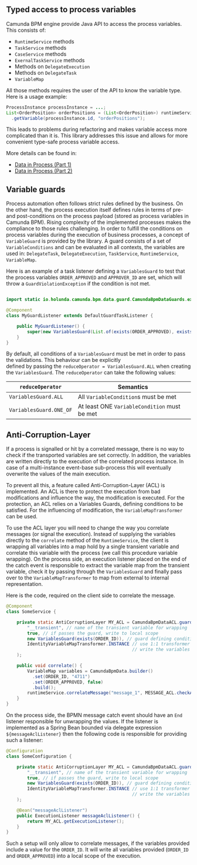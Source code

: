 ## Typed access to process variables

Camunda BPM engine provide Java API to access the process variables.
This consists of:

* `RuntimeService` methods
* `TaskService` methods
* `CaseService` methods
* `ExernalTaskService` methods
* Methods on `DelegateExecution`
* Methods on `DelegateTask`
* `VariableMap`

All those methods requires the user of the API to know the variable type.
Here is a usage example:


``` java
ProcessInstance processInstance = ...;
List<OrderPosition> orderPositions = (List<OrderPosition>) runtimeService
  .getVariable(processInstance.id, "orderPositions");
```

This leads to problems during refactoring and makes variable access more complicated than it is. This library addresses
this issue and allows for more convenient type-safe process variable access.


More details can be found in:

*  [Data in Process (Part 1)](https://medium.com/holisticon-consultants/data-in-process-part-1-2620bf9abd76)
*  [Data in Process (Part 2)](https://medium.com/holisticon-consultants/data-in-process-part-2-7c6a109e6ee2)

## Variable guards

Process automation often follows strict rules defined by the business. On the other hand, the process execution itself
defines rules in terms of pre- and post-conditions on the process payload (stored as process variables in Camunda BPM).
Rising complexity of the implemented processes makes the compliance to those rules challenging. In order to fulfill the
conditions on process variables during the execution of business processes, a concept of `VariableGuard` is provided by
the library. A guard consists of a set of `VariableConditions` and can be evaluated in all contexts, the variables
are used in: `DelegateTask`, `DelegateExecution`, `TaskService`, `RuntimeService`, `VariableMap`.

Here is an example of a task listener defining a `VariablesGuard` to test that the process variables `ORDER_APPROVED` and 
`APPROVER_ID` are set, which will throw a `GuardViolationException` if the condition is not met.


``` java

import static io.holunda.camunda.bpm.data.guard.CamundaBpmDataGuards.exists;

@Component
class MyGuardListener extends DefaultGuardTaskListener {

    public MyGuardListener() {
        super(new VariablesGuard(List.of(exists(ORDER_APPROVED), exists(APPROVER_ID)), true);
    }
}
```

By default, all conditions of a `VariablesGuard` must be met in order to pass the validations. This behaviour can be explicitly  
defined by passing the `reduceOperator = VariablesGuard.ALL` when creating the `VariablesGuard`. The `reduceOperator` can take 
the following values:

| `reduceOperator`        | Semantics                                    |
|-------------------------|----------------------------------------------|
| `VariablesGuard.ALL`    | All `VariableCondition`s must be met         |
| `VariablesGuard.ONE_OF` | At least ONE `VariableCondition` must be met |

## Anti-Corruption-Layer

If a process is signalled or hit by a correlated message, there is no way to check if the transported variables are set correctly.
In addition, the variables are written directly to the execution of the correlated process instance. In case of a multi-instance
event-base sub-process this will eventually overwrite the values of the main execution.

To prevent all this, a feature called Anti-Corruption-Layer (ACL) is implemented. An ACL is there to protect the execution
from bad modifications and influence the way, the modification is executed. For the protection, an ACL relies on a Variables Guards,
defining conditions to be satisfied. For the influencing of modification, the `VariableMapTransformer` can be used.

To use the ACL layer you will need to change the way you correlate messages (or signal the execution). Instead of supplying the variables
directly to the `correlate` method of the `RuntimeService`, the client is wrapping all variables into a map hold by a single transient variable
and correlate this variable with the process (we call this procedure variable wrapping). On the process side, an execution listener placed
on the end of the catch event is responsible to extract the variable map from the transient variable, check it by passing through the `VariablesGuard`
and finally pass over to the `VariableMapTransformer` to map from external to internal representation.

Here is the code, required on the client side to correlate the message.

``` java
@Component
class SomeService {

    private static AntiCorruptionLayer MY_ACL = CamundaBpmDataACL.guardTransformingReplace(
        "__transient", // name of the transient variable for wrapping
        true, // if passes the guard, write to local scope
        new VariablesGuard(exists(ORDER_ID)), // guard defining condition on ORDER_ID
        IdentityVariableMapTransformer.INSTANCE // use 1:1 transformer
                                                // write the variables without modifications
    );

    public void correlate() {
        VariableMap variables = CamundaBpmData.builder()
          .set(ORDER_ID, "4711")
          .set(ORDER_APPROVED, false)
          .build();
        runtimeService.correlateMessage("message_1", MESSAGE_ACL.checkAndWrap(variables));
    }
}
```

On the process side, the BPMN message catch event should have an `End` listener responsible for unwrapping the values. If the listener is
implemented as a Spring Bean bounded via delegate expression `${messageAclListener}` then the following code is responsible for providing such a listener:

``` java
@Configuration
class SomeConfiguration {

    private static AntiCorruptionLayer MY_ACL = CamundaBpmDataACL.guardTransformingReplace(
        "__transient", // name of the transient variable for wrapping
        true, // if passes the guard, write to local scope
        new VariablesGuard(exists(ORDER_ID)), // guard defining condition on ORDER_ID
        IdentityVariableMapTransformer.INSTANCE // use 1:1 transformer
                                                // write the variables without modifications
    );

    @Bean("messageAclListener")
    public ExecutionListener messageAclListener() {
        return MY_ACL.getExecutionListener();
    }
}
```

Such a setup will only allow to correlate messages, if the variables provided include a value for the `ORDER_ID`. It will write all
variables provided (`ORDER_ID` and `ORDER_APPROVED`) into a local scope of the execution.
